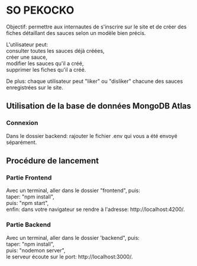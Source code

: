 <h1>SO PEKOCKO</h1>

Objectif: permettre aux internautes de s'inscrire sur le site et de créer des fiches détaillant des sauces selon un modèle bien précis.

L'utilisateur peut: <br />
    consulter toutes les sauces déjà créées, <br />
    créer une sauce, <br />
    modifier les sauces qu'il a créé, <br />
    supprimer les fiches qu'il a créé. <br />

De plus: chaque utilisateur peut "liker" ou "disliker" chacune des sauces enregistrées sur le site.  <br />

 <h2>Utilisation de la base de données MongoDB Atlas</h2>

<h3>Connexion</h3>

Dans le dossier backend: rajouter le fichier .env qui vous a été envoyé séparément.

<h2>Procédure de lancement</h2>

<h3>Partie Frontend</h3>


Avec un terminal, aller dans le dossier "frontend", puis: <br />
    taper: "npm install", <br />
    puis: "npm start", <br />
    enfin: dans votre navigateur se rendre à l'adresse: http://localhost:4200/. <br />

<h3>Partie Backend</h3>

Avec un terminal, aller dans le dossier 'backend", puis: <br />
    taper: "npm install", <br />
    puis: "nodemon server", <br />
    le serveur écoute sur le port: http://localhost:3000/.  <br />
